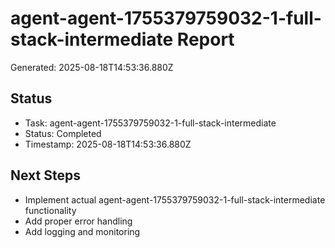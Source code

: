 # agent-agent-1755379759032-1-full-stack-intermediate Report

Generated: 2025-08-18T14:53:36.880Z

## Status
- Task: agent-agent-1755379759032-1-full-stack-intermediate
- Status: Completed
- Timestamp: 2025-08-18T14:53:36.880Z

## Next Steps
- Implement actual agent-agent-1755379759032-1-full-stack-intermediate functionality
- Add proper error handling
- Add logging and monitoring
